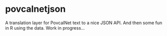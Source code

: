 # povcalnetjson
A translation layer for PovcalNet text to a nice JSON API. And then some fun in R using the data. Work in progress...
